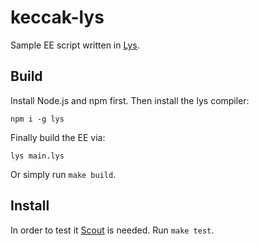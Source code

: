 # keccak-lys

Sample EE script written in [Lys].

## Build

Install Node.js and npm first. Then install the lys compiler:
```shell
npm i -g lys
```

Finally build the EE via:
```shell
lys main.lys
```

Or simply run `make build`.

## Install

In order to test it [Scout] is needed. Run `make test`.

[Lys]: https://github.com/lys-lang/lys
[Scout]: https://github.com/ewasm/scout

